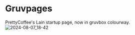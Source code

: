 # Gruvpages
PrettyCoffee's Lain startup page, now in gruvbox  colourway.
![2024-08-07_18-42](https://github.com/user-attachments/assets/3c0b6834-22f2-4e97-83f3-1fdb3900d40d)
